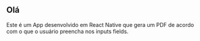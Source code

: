 ## Olá
Este é um App desenvolvido em React Native que gera um PDF de acordo com o que o usuário preencha nos inputs fields.

